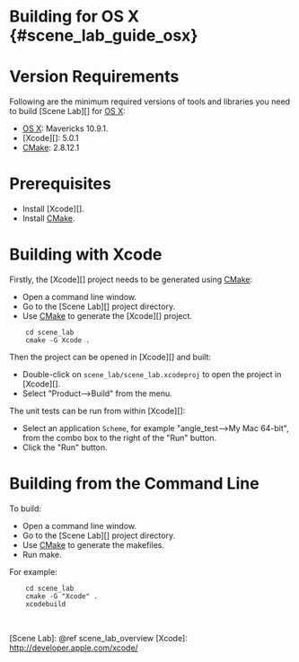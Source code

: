 Building for OS X    {#scene_lab_guide_osx}
=================

# Version Requirements

Following are the minimum required versions of tools and libraries you
need to build [Scene Lab][] for [OS X]:

   * [OS X][]: Mavericks 10.9.1.
   * [Xcode][]: 5.0.1
   * [CMake][]: 2.8.12.1

# Prerequisites

   * Install [Xcode][].
   * Install [CMake][].

# Building with Xcode

Firstly, the [Xcode][] project needs to be generated using [CMake][]:

   * Open a command line window.
   * Go to the [Scene Lab][] project directory.
   * Use [CMake][] to generate the [Xcode][] project.

~~~{.sh}
    cd scene_lab
    cmake -G Xcode .
~~~

Then the project can be opened in [Xcode][] and built:

   * Double-click on `scene_lab/scene_lab.xcodeproj` to open the project in
     [Xcode][].
   * Select "Product-->Build" from the menu.

The unit tests can be run from within [Xcode][]:

   * Select an application `Scheme`, for example
     "angle_test-->My Mac 64-bit", from the combo box to the right of the
     "Run" button.
   * Click the "Run" button.


# Building from the Command Line

To build:

   * Open a command line window.
   * Go to the [Scene Lab][] project directory.
   * Use [CMake][] to generate the makefiles.
   * Run make.

For example:

~~~{.sh}
    cd scene_lab
    cmake -G "Xcode" .
    xcodebuild
~~~

<br>

  [CMake]: http://www.cmake.org
  [OS X]: http://www.apple.com/osx/
  [Scene Lab]: @ref scene_lab_overview
  [Xcode]: http://developer.apple.com/xcode/
